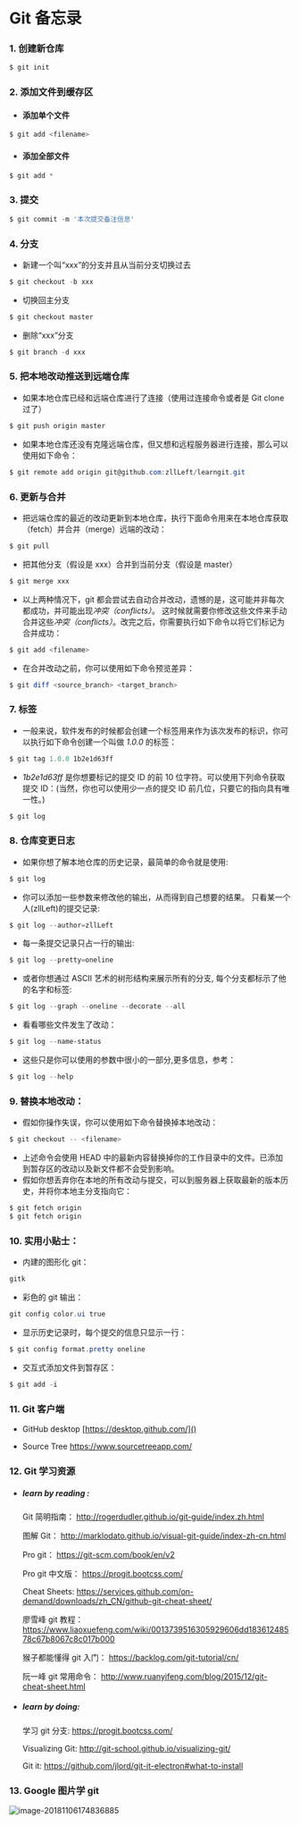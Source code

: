 # Git 备忘录

### 1. 创建新仓库

```powershell
$ git init
```

### 2. 添加文件到缓存区

- #### 添加单个文件

```powershell
$ git add <filename>
```

- #### 添加全部文件

```powershell
$ git add *
```

### 3. 提交

```powershell
$ git commit -m '本次提交备注信息'
```

### 4. 分支

- 新建一个叫“xxx”的分支并且从当前分支切换过去

```powershell
$ git checkout -b xxx
```

- 切换回主分支

```powershell
$ git checkout master
```

- 删除“xxx”分支

```powershell
$ git branch -d xxx
```

### 5. 把本地改动推送到远端仓库

- 如果本地仓库已经和远端仓库进行了连接（使用过连接命令或者是 Git clone 过了）

```powershell
$ git push origin master
```

- 如果本地仓库还没有克隆远端仓库，但又想和远程服务器进行连接，那么可以使用如下命令：

```powershell
$ git remote add origin git@github.com:zllLeft/learngit.git
```

### 6. 更新与合并

- 把远端仓库的最近的改动更新到本地仓库，执行下面命令用来在本地仓库获取（fetch）并合并（merge）远端的改动：

```powershell
$ git pull
```

- 把其他分支（假设是 xxx）合并到当前分支（假设是 master）

```powershell
$ git merge xxx
```

- 以上两种情况下，git 都会尝试去自动合并改动，遗憾的是，这可能并非每次都成功，并可能出现*冲突（conflicts）*。 这时候就需要你修改这些文件来手动合并这些*冲突（conflicts）*。改完之后，你需要执行如下命令以将它们标记为合并成功：

```powershell
$ git add <filename>
```

- 在合并改动之前，你可以使用如下命令预览差异：

```powershell
$ git diff <source_branch> <target_branch>
```

### 7. 标签

- 一般来说，软件发布的时候都会创建一个标签用来作为该次发布的标识，你可以执行如下命令创建一个叫做 _1.0.0_ 的标签：

```powershell
$ git tag 1.0.0 1b2e1d63ff
```

- _1b2e1d63ff_ 是你想要标记的提交 ID 的前 10 位字符。可以使用下列命令获取提交 ID：(当然，你也可以使用少一点的提交 ID 前几位，只要它的指向具有唯一性。)

```powershell
$ git log
```

### 8. 仓库变更日志

- 如果你想了解本地仓库的历史记录，最简单的命令就是使用:

```powershell
$ git log
```

- 你可以添加一些参数来修改他的输出，从而得到自己想要的结果。 只看某一个人(zllLeft)的提交记录:

```powershell
$ git log --author=zllLeft
```

- 每一条提交记录只占一行的输出:

```powershell
$ git log --pretty=oneline
```

- 或者你想通过 ASCII 艺术的树形结构来展示所有的分支, 每个分支都标示了他的名字和标签:

```powershell
$ git log --graph --oneline --decorate --all
```

- 看看哪些文件发生了改动：

```powershell
$ git log --name-status
```

- 这些只是你可以使用的参数中很小的一部分,更多信息，参考：

```powershell
$ git log --help
```

### 9. 替换本地改动：

- 假如你操作失误，你可以使用如下命令替换掉本地改动：

```powershell
$ git checkout -- <filename>
```

- 上述命令会使用 HEAD 中的最新内容替换掉你的工作目录中的文件。已添加到暂存区的改动以及新文件都不会受到影响。
- 假如你想丢弃你在本地的所有改动与提交，可以到服务器上获取最新的版本历史，并将你本地主分支指向它：

```powershell
$ git fetch origin
$ git fetch origin
```

### 10. 实用小贴士：

- 内建的图形化 git：

```powershell
gitk
```

- 彩色的 git 输出：

```powershell
git config color.ui true
```

- 显示历史记录时，每个提交的信息只显示一行：

```powershell
$ git config format.pretty oneline
```

- 交互式添加文件到暂存区：

```powershell
$ git add -i
```

### 11. Git 客户端

- GitHub desktop [https://desktop.github.com/]()

- Source Tree https://www.sourcetreeapp.com/

### 12. Git 学习资源

- ##### learn by reading :

  Git 简明指南： http://rogerdudler.github.io/git-guide/index.zh.html

  图解 Git： http://marklodato.github.io/visual-git-guide/index-zh-cn.html

  Pro git： https://git-scm.com/book/en/v2

  Pro git 中文版： https://progit.bootcss.com/

  Cheat Sheets: https://services.github.com/on-demand/downloads/zh_CN/github-git-cheat-sheet/

  廖雪峰 git 教程： https://www.liaoxuefeng.com/wiki/0013739516305929606dd18361248578c67b8067c8c017b000

  猴子都能懂得 git 入门： https://backlog.com/git-tutorial/cn/

  阮一峰 git 常用命令： http://www.ruanyifeng.com/blog/2015/12/git-cheat-sheet.html

* ##### learn by doing:

  学习 git 分支: https://progit.bootcss.com/

  Visualizing Git: http://git-school.github.io/visualizing-git/

  Git it: https://github.com/jlord/git-it-electron#what-to-install

### 13. Google 图片学 git

![image-20181106174836885](/var/folders/t1/ggft1jj54b73305_j9rmbcq00000gn/T/abnerworks.Typora/image-20181106174836885.png)
